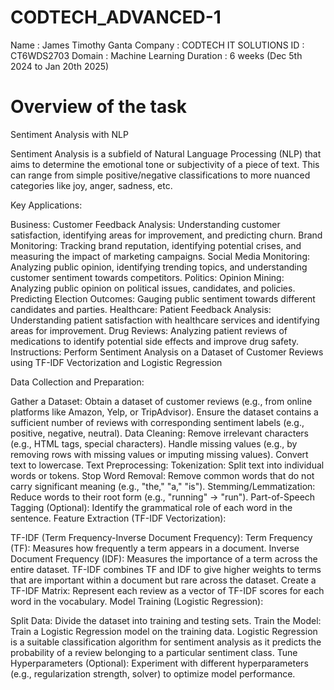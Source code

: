 # CODTECH_ADVANCED-1

Name : James Timothy Ganta Company : CODTECH IT SOLUTIONS ID : CT6WDS2703 Domain : Machine Learning Duration : 6 weeks (Dec 5th 2024 to Jan 20th 2025)

# Overview of the task

Sentiment Analysis with NLP

Sentiment Analysis is a subfield of Natural Language Processing (NLP) that aims to determine the emotional tone or subjectivity of a piece of text. This can range from simple positive/negative classifications to more nuanced categories like joy, anger, sadness, etc.

Key Applications:

Business:
Customer Feedback Analysis: Understanding customer satisfaction, identifying areas for improvement, and predicting churn.
Brand Monitoring: Tracking brand reputation, identifying potential crises, and measuring the impact of marketing campaigns.
Social Media Monitoring: Analyzing public opinion, identifying trending topics, and understanding customer sentiment towards competitors.
Politics:
Opinion Mining: Analyzing public opinion on political issues, candidates, and policies.
Predicting Election Outcomes: Gauging public sentiment towards different candidates and parties.
Healthcare:
Patient Feedback Analysis: Understanding patient satisfaction with healthcare services and identifying areas for improvement.
Drug Reviews: Analyzing patient reviews of medications to identify potential side effects and improve drug safety.
Instructions: Perform Sentiment Analysis on a Dataset of Customer Reviews using TF-IDF Vectorization and Logistic Regression

Data Collection and Preparation:

Gather a Dataset: Obtain a dataset of customer reviews (e.g., from online platforms like Amazon, Yelp, or TripAdvisor). Ensure the dataset contains a sufficient number of reviews with corresponding sentiment labels (e.g., positive, negative, neutral).
Data Cleaning:
Remove irrelevant characters (e.g., HTML tags, special characters).
Handle missing values (e.g., by removing rows with missing values or imputing missing values).
Convert text to lowercase.
Text Preprocessing:
Tokenization: Split text into individual words or tokens.
Stop Word Removal: Remove common words that do not carry significant meaning (e.g., "the," "a," "is").
Stemming/Lemmatization: Reduce words to their root form (e.g., "running" -> "run").
Part-of-Speech Tagging (Optional): Identify the grammatical role of each word in the sentence.
Feature Extraction (TF-IDF Vectorization):

TF-IDF (Term Frequency-Inverse Document Frequency):
Term Frequency (TF): Measures how frequently a term appears in a document.
Inverse Document Frequency (IDF): Measures the importance of a term across the entire dataset.
TF-IDF combines TF and IDF to give higher weights to terms that are important within a document but rare across the dataset.
Create a TF-IDF Matrix: Represent each review as a vector of TF-IDF scores for each word in the vocabulary.
Model Training (Logistic Regression):

Split Data: Divide the dataset into training and testing sets.
Train the Model: Train a Logistic Regression model on the training data. Logistic Regression is a suitable classification algorithm for sentiment analysis as it predicts the probability of a review belonging to a particular sentiment class.
Tune Hyperparameters (Optional): Experiment with different hyperparameters (e.g., regularization strength, solver) to optimize model performance.
